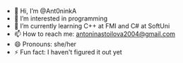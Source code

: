 - 👋 Hi, I’m @Ant0ninkA
- 👀 I’m interested in programming
- 🌱 I’m currently learning C++ at FMI and C# at SoftUni
- 📫 How to reach me: antoninastoilova2004@gmail.com
- 😄 Pronouns: she/her
- ⚡ Fun fact: I haven't figured it out yet

<!---
Ant0ninkA/Ant0ninkA is a ✨ special ✨ repository because its `README.md` (this file) appears on your GitHub profile.
You can click the Preview link to take a look at your changes.
--->
